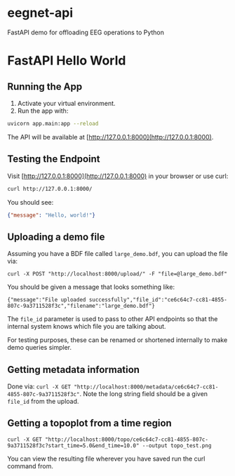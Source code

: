 # eegnet-api
FastAPI demo for offloading EEG operations to Python

# FastAPI Hello World

## Running the App

1. Activate your virtual environment.
2. Run the app with:

```bash
uvicorn app.main:app --reload
```

The API will be available at [http://127.0.0.1:8000](http://127.0.0.1:8000).

## Testing the Endpoint

Visit [http://127.0.0.1:8000](http://127.0.0.1:8000) in your browser or use curl:

```bash
curl http://127.0.0.1:8000/
```

You should see:

```json
{"message": "Hello, world!"}
```

## Uploading a demo file

Assuming you have a BDF file called `large_demo.bdf`, you can upload the file via:

`curl -X POST "http://localhost:8000/upload/" -F "file=@large_demo.bdf"`

You should be given a message that looks something like:
```
{"message":"File uploaded successfully","file_id":"ce6c64c7-cc81-4855-807c-9a3711528f3c","filename":"large_demo.bdf"}
```

The `file_id` parameter is used to pass to other API endpoints so that the internal system knows which file you are talking about.

For testing purposes, these can be renamed or shortened internally to make demo queries simpler.

## Getting metadata information

Done via: `curl -X GET "http://localhost:8000/metadata/ce6c64c7-cc81-4855-807c-9a3711528f3c"`. Note the long string field should be a given `file_id` from the upload.

## Getting a topoplot from a time region

`curl -X GET "http://localhost:8000/topo/ce6c64c7-cc81-4855-807c-9a3711528f3c?start_time=5.0&end_time=10.0" --output topo_test.png`

You can view the resulting file wherever you have saved run the curl command from.